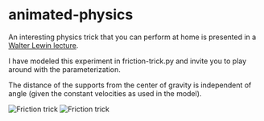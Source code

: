 # animated-physics

An interesting physics trick that you can perform at home is presented in a 
[Walter Lewin lecture](https://www.youtube.com/watch?v=pjsV9Ccqhi4&list=PLyQSN7X0ro203puVhQsmCj9qhlFQ-As8e&index=10&t=47m19s).

I have modeled this experiment in friction-trick.py and invite you to play around with the parameterization.

The distance of the supports from the center of gravity is independent of angle (given the constant velocities as used in the model).

![Friction trick](https://semiller10.github.io/images/animated-physics/friction-trick-0degrees.gif)
![Friction trick](https://semiller10.github.io/images/animated-physics/friction-trick-neg15degrees.gif)
